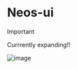 # Neos-ui

> [!Important]
>
> Currrently expanding!!


![image](https://github.com/user-attachments/assets/cf3bca6b-6dfb-46f5-aaf9-2c4c3ccc9bff)

